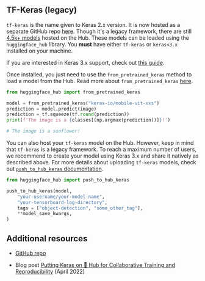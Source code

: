 ## TF-Keras (legacy)

`tf-keras` is the name given to Keras 2.x version. It is now hosted as a separate GitHub repo [here](https://github.com/keras-team/tf-keras). Though it's a legacy framework, there are still [4.5k+ models](https://huggingface.co/models?library=tf-keras&sort=trending) hosted on the Hub. These models can be loaded using the `huggingface_hub` library. You **must** have either `tf-keras` or `keras<3.x` installed on your machine.

If you are interested in Keras 3.x support, check out [this guide](./keras.md).

Once installed, you just need to use the `from_pretrained_keras` method to load a model from the Hub. Read more about `from_pretrained_keras` [here](https://huggingface.co/docs/huggingface_hub/main/en/package_reference/mixins#huggingface_hub.from_pretrained_keras).

```py
from huggingface_hub import from_pretrained_keras

model = from_pretrained_keras("keras-io/mobile-vit-xxs")
prediction = model.predict(image)
prediction = tf.squeeze(tf.round(prediction))
print(f'The image is a {classes[(np.argmax(prediction))]}!')

# The image is a sunflower!
```

You can also host your `tf-keras` model on the Hub. However, keep in mind that `tf-keras` is a legacy framework. To reach a maximum number of users, we recommend to create your model using Keras 3.x and share it natively as described above. For more details about uploading `tf-keras` models, check out [`push_to_hub_keras` documentation](https://huggingface.co/docs/huggingface_hub/main/en/package_reference/mixins#huggingface_hub.push_to_hub_keras).

```py
from huggingface_hub import push_to_hub_keras

push_to_hub_keras(model,
    "your-username/your-model-name",
    "your-tensorboard-log-directory",
    tags = ["object-detection", "some_other_tag"],
    **model_save_kwargs,
)
```

## Additional resources

- [GitHub repo](https://github.com/keras-team/tf-keras)
* Blog post [Putting Keras on 🤗 Hub for Collaborative Training and Reproducibility](https://merveenoyan.medium.com/putting-keras-on-hub-for-collaborative-training-and-reproducibility-9018301de877) (April 2022)